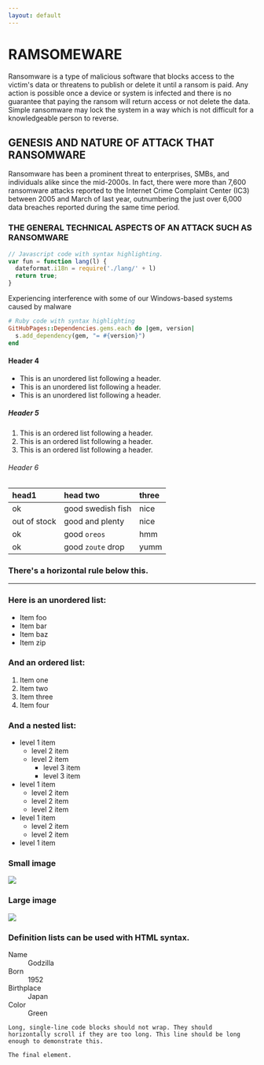 ```yaml
---
layout: default
---
```


# [](#header-1) RAMSOMEWARE

Ransomware is a type of malicious software that blocks access to the victim's data or threatens to publish or delete it until a ransom is paid. Any action is possible once a device or system is infected and there is no guarantee that paying the ransom will return access or not delete the data. Simple ransomware may lock the system in a way which is not difficult for a knowledgeable person to reverse.
## [](#header-2)GENESIS AND NATURE OF ATTACK THAT RANSOMWARE 

Ransomware has been a prominent threat to enterprises, SMBs, and individuals alike since the mid-2000s. In fact, there were more than 7,600 ransomware attacks reported to the Internet Crime Complaint Center (IC3) between 2005 and March of last year, outnumbering the just over 6,000 data breaches reported during the same time period.


### [](#header-3)THE GENERAL TECHNICAL ASPECTS OF AN ATTACK SUCH AS RANSOMWARE 

```js
// Javascript code with syntax highlighting.
var fun = function lang(l) {
  dateformat.i18n = require('./lang/' + l)
  return true;
}
```
Experiencing interference with some of our Windows-based systems caused by malware
```ruby
# Ruby code with syntax highlighting
GitHubPages::Dependencies.gems.each do |gem, version|
  s.add_dependency(gem, "= #{version}")
end
```

#### [](#header-4)Header 4

*   This is an unordered list following a header.
*   This is an unordered list following a header.
*   This is an unordered list following a header.

##### [](#header-5)Header 5

1.  This is an ordered list following a header.
2.  This is an ordered list following a header.
3.  This is an ordered list following a header.

###### [](#header-6)Header 6

| head1        | head two          | three |
|:-------------|:------------------|:------|
| ok           | good swedish fish | nice  |
| out of stock | good and plenty   | nice  |
| ok           | good `oreos`      | hmm   |
| ok           | good `zoute` drop | yumm  |

### There's a horizontal rule below this.

* * *

### Here is an unordered list:

*   Item foo
*   Item bar
*   Item baz
*   Item zip

### And an ordered list:

1.  Item one
1.  Item two
1.  Item three
1.  Item four

### And a nested list:

- level 1 item
  - level 2 item
  - level 2 item
    - level 3 item
    - level 3 item
- level 1 item
  - level 2 item
  - level 2 item
  - level 2 item
- level 1 item
  - level 2 item
  - level 2 item
- level 1 item

### Small image

![](https://assets-cdn.github.com/images/icons/emoji/octocat.png)

### Large image

![](https://guides.github.com/activities/hello-world/branching.png)


### Definition lists can be used with HTML syntax.

<dl>
<dt>Name</dt>
<dd>Godzilla</dd>
<dt>Born</dt>
<dd>1952</dd>
<dt>Birthplace</dt>
<dd>Japan</dd>
<dt>Color</dt>
<dd>Green</dd>
</dl>

```
Long, single-line code blocks should not wrap. They should horizontally scroll if they are too long. This line should be long enough to demonstrate this.
```

```
The final element.
```
